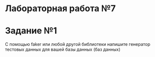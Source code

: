 # Лабораторная работа №7

# Задание №1

С помощью faker или любой другой библиотеки напишите генератор тестовых данных для вашей базы данных (баз данных)